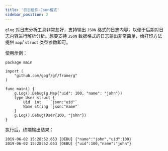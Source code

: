 ```yaml
---
title: '日志组件-Json格式'
sidebar_position: 2
---
```


`glog` 对日志分析工具非常友好，支持输出 `JSON` 格式的日志内容，以便于后期对日志内容进行解析分析。想要支持 `JSON` 数据格式的日志输出非常简单，给打印方法提供 `map`/ `struct` 类型参数即可。

使用示例：

```
package main

import (
	"github.com/gogf/gf/frame/g"
)

func main() {
	g.Log().Debug(g.Map{"uid": 100, "name": "john"})
	type User struct {
		Uid  int    `json:"uid"`
		Name string `json:"name"`
	}
	g.Log().Debug(User{100, "john"})
}
```

执行后，终端输出结果：

``` html
2019-06-02 15:28:52.653 [DEBU] {"name":"john","uid":100}
2019-06-02 15:28:52.653 [DEBU] {"uid":100,"name":"john"}

```